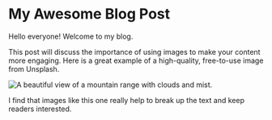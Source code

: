 # My Awesome Blog Post

Hello everyone! Welcome to my blog.

This post will discuss the importance of using images to make your content more engaging. Here is a great example of a high-quality, free-to-use image from Unsplash.

![A beautiful view of a mountain range with clouds and mist.](https://hips.hearstapps.com/hmg-prod/images/alpe-di-siusi-sunrise-with-sassolungo-or-langkofel-royalty-free-image-1623254127.jpg?crop=1xw:1xh;center,top&resize=980:*)

I find that images like this one really help to break up the text and keep readers interested.
